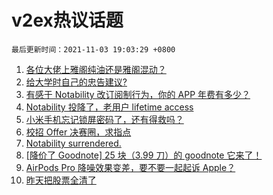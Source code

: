 # v2ex热议话题

`最后更新时间：2021-11-03 19:03:29 +0800`

1. [各位大佬上雅阁纯油还是雅阁混动？](https://www.v2ex.com/t/812614)
1. [给大学时自己的忠告建议?](https://www.v2ex.com/t/812588)
1. [有感于 Notability 改订阅制行为，你的 APP 年费有多少？](https://www.v2ex.com/t/812575)
1. [Notability 投降了，老用户 lifetime access](https://www.v2ex.com/t/812598)
1. [小米手机忘记锁屏密码了，还有得救吗？](https://www.v2ex.com/t/812599)
1. [校招 Offer 决赛圈，求指点](https://www.v2ex.com/t/812642)
1. [Notability surrendered.](https://www.v2ex.com/t/812618)
1. [[降价了 Goodnote] 25 块（3.99 刀）的 goodnote 它来了！](https://www.v2ex.com/t/812691)
1. [AirPods Pro 降噪效果变差，要不要一起起诉 Apple？](https://www.v2ex.com/t/812705)
1. [昨天把股票全清了](https://www.v2ex.com/t/812639)

